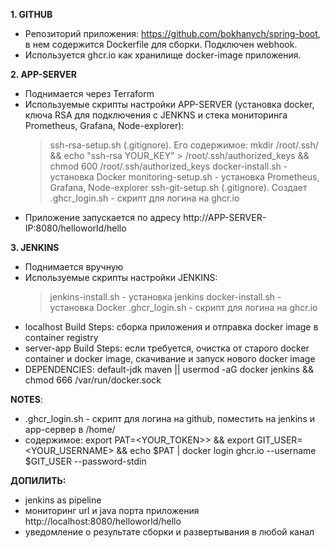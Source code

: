 **1. GITHUB**
- Репозиторий приложения: https://github.com/bokhanych/spring-boot, в нем содержится Dockerfile для сборки. Подключен webhook.
- Используется ghcr.io как хранилище docker-image приложения.

**2. APP-SERVER**
- Поднимается через Terraform
- Используемые скрипты настройки APP-SERVER (установка docker, ключа RSA для подключения с JENKNS и стека мониторинга Prometheus, Grafana, Node-explorer):
   > ssh-rsa-setup.sh (.gitignore). Его содержимое: mkdir /root/.ssh/ && echo "ssh-rsa YOUR_KEY" > /root/.ssh/authorized_keys && chmod 600 /root/.ssh/authorized_keys
   > docker-install.sh - установка Docker
   > monitoring-setup.sh - установка Prometheus, Grafana, Node-explorer
   > ssh-git-setup.sh (.gitignore). Создает .ghcr_login.sh - скрипт для логина на ghcr.io
- Приложение запускается по адресу http://APP-SERVER-IP:8080/helloworld/hello

**3. JENKINS**
- Поднимается вручную
- Используемые скрипты настройки JENKINS:
   > jenkins-install.sh - установка jenkins
   > docker-install.sh - установка Docker
   > .ghcr_login.sh - скрипт для логина на ghcr.io
- localhost Build Steps: сборка приложения и отправка docker image в container registry
- server-app Build Steps: если требуется, очистка от старого docker container и docker image, скачивание и запуск нового docker image
- DEPENDENCIES: default-jdk maven || usermod -aG docker jenkins && chmod 666 /var/run/docker.sock

**NOTES**:
- .ghcr_login.sh - скрипт для логина на github, поместить на jenkins и app-сервер в /home/
- содержимое: export PAT=<YOUR_TOKEN>> && export GIT_USER=<YOUR_USERNAME> && echo $PAT | docker login ghcr.io --username $GIT_USER --password-stdin

**ДОПИЛИТЬ:** 
- jenkins as pipeline
- мониторинг url и java порта приложения http://localhost:8080/helloworld/hello
- уведомление о результате сборки и развертывания в любой канал